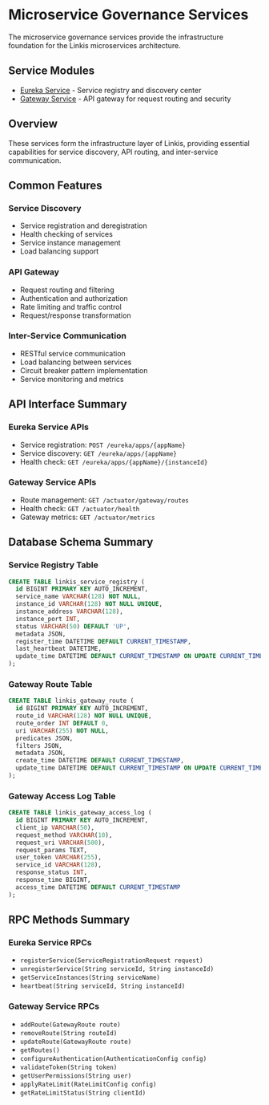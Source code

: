 # Microservice Governance Services

The microservice governance services provide the infrastructure foundation for the Linkis microservices architecture.

## Service Modules

- [Eureka Service](./eureka.md) - Service registry and discovery center
- [Gateway Service](./gateway.md) - API gateway for request routing and security

## Overview

These services form the infrastructure layer of Linkis, providing essential capabilities for service discovery, API routing, and inter-service communication.

## Common Features

### Service Discovery
- Service registration and deregistration
- Health checking of services
- Service instance management
- Load balancing support

### API Gateway
- Request routing and filtering
- Authentication and authorization
- Rate limiting and traffic control
- Request/response transformation

### Inter-Service Communication
- RESTful service communication
- Load balancing between services
- Circuit breaker pattern implementation
- Service monitoring and metrics

## API Interface Summary

### Eureka Service APIs
- Service registration: `POST /eureka/apps/{appName}`
- Service discovery: `GET /eureka/apps/{appName}`
- Health check: `GET /eureka/apps/{appName}/{instanceId}`

### Gateway Service APIs
- Route management: `GET /actuator/gateway/routes`
- Health check: `GET /actuator/health`
- Gateway metrics: `GET /actuator/metrics`

## Database Schema Summary

### Service Registry Table
```sql
CREATE TABLE linkis_service_registry (
  id BIGINT PRIMARY KEY AUTO_INCREMENT,
  service_name VARCHAR(128) NOT NULL,
  instance_id VARCHAR(128) NOT NULL UNIQUE,
  instance_address VARCHAR(128),
  instance_port INT,
  status VARCHAR(50) DEFAULT 'UP',
  metadata JSON,
  register_time DATETIME DEFAULT CURRENT_TIMESTAMP,
  last_heartbeat DATETIME,
  update_time DATETIME DEFAULT CURRENT_TIMESTAMP ON UPDATE CURRENT_TIMESTAMP
);
```

### Gateway Route Table
```sql
CREATE TABLE linkis_gateway_route (
  id BIGINT PRIMARY KEY AUTO_INCREMENT,
  route_id VARCHAR(128) NOT NULL UNIQUE,
  route_order INT DEFAULT 0,
  uri VARCHAR(255) NOT NULL,
  predicates JSON,
  filters JSON,
  metadata JSON,
  create_time DATETIME DEFAULT CURRENT_TIMESTAMP,
  update_time DATETIME DEFAULT CURRENT_TIMESTAMP ON UPDATE CURRENT_TIMESTAMP
);
```

### Gateway Access Log Table
```sql
CREATE TABLE linkis_gateway_access_log (
  id BIGINT PRIMARY KEY AUTO_INCREMENT,
  client_ip VARCHAR(50),
  request_method VARCHAR(10),
  request_uri VARCHAR(500),
  request_params TEXT,
  user_token VARCHAR(255),
  service_id VARCHAR(128),
  response_status INT,
  response_time BIGINT,
  access_time DATETIME DEFAULT CURRENT_TIMESTAMP
);
```

## RPC Methods Summary

### Eureka Service RPCs
- `registerService(ServiceRegistrationRequest request)`
- `unregisterService(String serviceId, String instanceId)`
- `getServiceInstances(String serviceName)`
- `heartbeat(String serviceId, String instanceId)`

### Gateway Service RPCs
- `addRoute(GatewayRoute route)`
- `removeRoute(String routeId)`
- `updateRoute(GatewayRoute route)`
- `getRoutes()`
- `configureAuthentication(AuthenticationConfig config)`
- `validateToken(String token)`
- `getUserPermissions(String user)`
- `applyRateLimit(RateLimitConfig config)`
- `getRateLimitStatus(String clientId)`